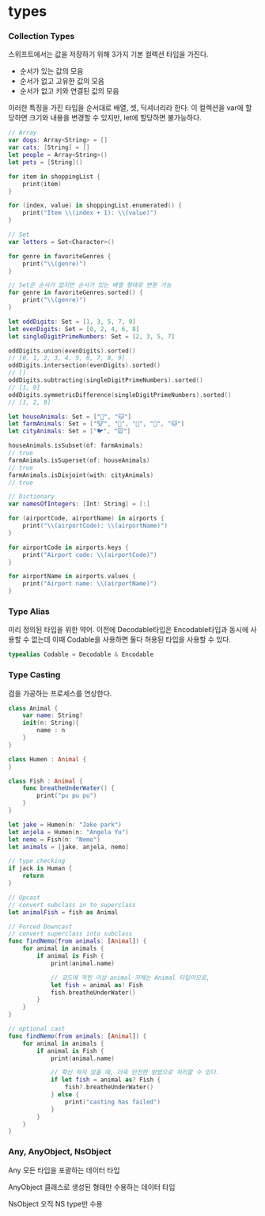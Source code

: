 # types

### Collection Types

스위프트에서는 값을 저장하기 위해 3가지 기본 컬렉션 타입을 가진다.

* 순서가 있는 값의 모음
* 순서가 없고 고유한 값의 모음
* 순서가 없고 키와 연결된 값의 모음

이러한 특징을 가진 타입을 순서대로 배열, 셋, 딕셔너리라 한다. 이 컬렉션을 var에 할당하면 크기와 내용을 변경할 수 있지만, let에 할당하면 불가능하다.

```swift
// Array
var dogs: Array<String> = []
var cats: [String] = []
let people = Array<String>() 
let pets = [String]()

for item in shoppingList {
    print(item)
}

for (index, value) in shoppingList.enumerated() {
    print("Item \\(index + 1): \\(value)")
}
```

```swift
// Set
var letters = Set<Character>()

for genre in favoriteGenres {
    print("\\(genre)")
}

// Set은 순서가 없지만 순서가 있는 배열 형태로 변환 가능
for genre in favoriteGenres.sorted() {
    print("\\(genre)")
}

let oddDigits: Set = [1, 3, 5, 7, 9]
let evenDigits: Set = [0, 2, 4, 6, 8]
let singleDigitPrimeNumbers: Set = [2, 3, 5, 7]

oddDigits.union(evenDigits).sorted()
// [0, 1, 2, 3, 4, 5, 6, 7, 8, 9]
oddDigits.intersection(evenDigits).sorted()
// []
oddDigits.subtracting(singleDigitPrimeNumbers).sorted()
// [1, 9]
oddDigits.symmetricDifference(singleDigitPrimeNumbers).sorted()
// [1, 2, 9]

let houseAnimals: Set = ["🐶", "🐱"]
let farmAnimals: Set = ["🐮", "🐔", "🐑", "🐶", "🐱"]
let cityAnimals: Set = ["🐦", "🐭"]

houseAnimals.isSubset(of: farmAnimals)
// true
farmAnimals.isSuperset(of: houseAnimals)
// true
farmAnimals.isDisjoint(with: cityAnimals)
// true
```

```swift
// Dictionary
var namesOfIntegers: [Int: String] = [:]

for (airportCode, airportName) in airports {
    print("\\(airportCode): \\(airportName)")
}

for airportCode in airports.keys {
    print("Airport code: \\(airportCode)")
}

for airportName in airports.values {
    print("Airport name: \\(airportName)")
}
```



### Type Alias

미리 정의된 타입을 위한 약어. 이전에 Decodable타입은 Encodable타입과 동시에 사용할 수 없는데 이때 Codable을 사용하면 둘다 허용된 타입을 사용할 수 있다.

```swift
typealias Codable = Decodable & Encodable
```



### Type Casting

검을 가공하는 프로세스를 연상한다.

```swift
class Animal {
	var name: String?
	init(n: String){
		name : n
	}
}

class Humen : Animal {
}

class Fish : Animal {
	func breatheUnderWater() {
		print("pu pu pu")
	}
}

let jake = Humen(n: "Jake park")
let anjela = Humen(n: "Angela Yu")
let nemo = Fish(n: "Nemo")
let animals = [jake, anjela, nemo]

// type checking
if jack is Human {
	return
}

// Upcast
// convert subclass in to superclass
let animalFish = fish as Animal

// Forced Downcast
// convert superclass into subclass
func findNemo(from animals: [Animal]) {
	for animal in animals {
		if animal is Fish {
			print(animal.name)

			// 코드에 적힌 이상 animal 자체는 Animal 타입이므로,
			let fish = animal as! Fish
			fish.breatheUnderWater()
		}
	}
}

// optional cast
func findNemo(from animals: [Animal]) {
	for animal in animals {
		if animal is Fish {
			print(animal.name)

			// 확신 하지 않을 때, 더욱 안전한 방법으로 처리할 수 있다.
			if let fish = animal as? Fish {
				fish?.breatheUnderWater()
			} else {
				print("casting has failed")
			}			
		}
	}
}
```



### Any, AnyObject, NsObject

Any 모든 타입을 포괄하는 데이터 타입

AnyObject 클래스로 생성된 형태만 수용하는 데이터 타입

NsObject 오직 NS type만 수용
